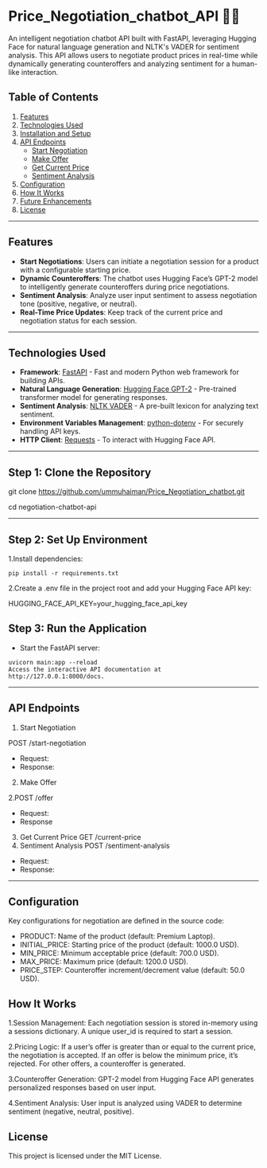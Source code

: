 # Price_Negotiation_chatbot_API 🤝💬
An intelligent negotiation chatbot API built with FastAPI, leveraging Hugging Face for natural language generation and NLTK's VADER for sentiment analysis. This API allows users to negotiate product prices in real-time while dynamically generating counteroffers and analyzing sentiment for a human-like interaction.

## Table of Contents

1. [Features](#features)
2. [Technologies Used](#technologies-used)
3. [Installation and Setup](#installation-and-setup)
4. [API Endpoints](#api-endpoints)
   - [Start Negotiation](#1-start-negotiation)
   - [Make Offer](#2-make-offer)
   - [Get Current Price](#3-get-current-price)
   - [Sentiment Analysis](#4-sentiment-analysis)
5. [Configuration](#configuration)
6. [How It Works](#how-it-works)
7. [Future Enhancements](#future-enhancements)
8. [License](#license)

    
---

## **Features**

- **Start Negotiations**: Users can initiate a negotiation session for a product with a configurable starting price.
- **Dynamic Counteroffers**: The chatbot uses Hugging Face’s GPT-2 model to intelligently generate counteroffers during price negotiations.
- **Sentiment Analysis**: Analyze user input sentiment to assess negotiation tone (positive, negative, or neutral).
- **Real-Time Price Updates**: Keep track of the current price and negotiation status for each session.

---

## **Technologies Used**

- **Framework**: [FastAPI](https://fastapi.tiangolo.com/) - Fast and modern Python web framework for building APIs.
- **Natural Language Generation**: [Hugging Face GPT-2](https://huggingface.co/) - Pre-trained transformer model for generating responses.
- **Sentiment Analysis**: [NLTK VADER](https://www.nltk.org/) - A pre-built lexicon for analyzing text sentiment.
- **Environment Variables Management**: [python-dotenv](https://pypi.org/project/python-dotenv/) - For securely handling API keys.
- **HTTP Client**: [Requests](https://docs.python-requests.org/) - To interact with Hugging Face API.

---
## Step 1: Clone the Repository

  git clone https://github.com/ummuhaiman/Price_Negotiation_chatbot.git
  
  cd negotiation-chatbot-api

---
##  Step 2: Set Up Environment

   1.Install dependencies:
     
    pip install -r requirements.txt
    
   2.Create a .env file in the project root and add your Hugging Face API key:

   HUGGING_FACE_API_KEY=your_hugging_face_api_key

## Step 3: Run the Application
   - Start the FastAPI server:
    
    uvicorn main:app --reload
    Access the interactive API documentation at http://127.0.0.1:8000/docs.
---
## API Endpoints
1. Start Negotiation

POST /start-negotiation
- Request:
- Response:
2. Make Offer

2.POST /offer
 - Request:
 - Response 
3. Get Current Price
 GET /current-price
4. Sentiment Analysis
 POST /sentiment-analysis
 - Request:
 - Response:

---
## Configuration

Key configurations for negotiation are defined in the source code:

- PRODUCT: Name of the product (default: Premium Laptop).
- INITIAL_PRICE: Starting price of the product (default: 1000.0 USD).
- MIN_PRICE: Minimum acceptable price (default: 700.0 USD).
- MAX_PRICE: Maximum price (default: 1200.0 USD).
- PRICE_STEP: Counteroffer increment/decrement value (default: 50.0 USD).

## How It Works

1.Session Management:
   Each negotiation session is stored in-memory using a sessions dictionary.
   A unique user_id is required to start a session.

2.Pricing Logic:
   If a user’s offer is greater than or equal to the current price, the negotiation is accepted.
   If an offer is below the minimum price, it’s rejected.
   For other offers, a counteroffer is generated.

3.Counteroffer Generation:
   GPT-2 model from Hugging Face API generates personalized responses based on user input.

4.Sentiment Analysis:
   User input is analyzed using VADER to determine sentiment (negative, neutral, positive).
        
## License
This project is licensed under the MIT License.

   
    
